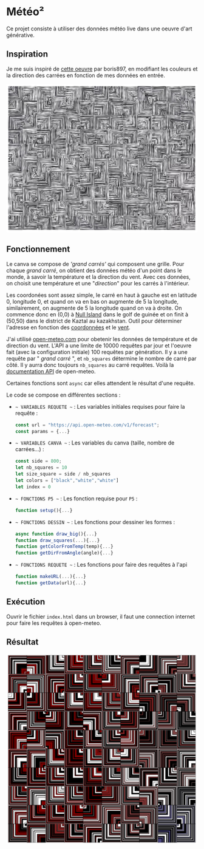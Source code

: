 # Météo²

Ce projet consiste à utiliser des données météo live dans une oeuvre d'art générative.

## Inspiration 

Je me suis inspiré de [cette oeuvre](https://www.generativehut.com/post/harnessing-randomization-in-adobe-illustrator) par boris897, en modifiant les couleurs et la direction des carrées en fonction de mes données en entrée.

![alt text](image-1.png)

## Fonctionnement

Le canva se compose de *'grand carrés'* qui composent une grille. Pour chaque *grand carré*, on obtient des données météo d'un point dans le monde, à savoir la température et la direction du vent. Avec ces données, on choisit une température et une "*direction*" pour les carrés à l'intérieur.

Les coordonées sont assez simple, le carré en haut à gauche est en latitude 0, longitude 0, et quand on va en bas on augmente de 5 la longitude, similairement, on augmente de 5 la longitude quand on va à droite. On commence donc en (0,0) à [Null Island](https://fr.wikipedia.org/wiki/Null_Island) dans le golf de guinée et on finit à (50,50) dans le district de Kaztal au kazakhstan. Outil pour déterminer l'adresse en fonction des [coordonnées](https://www.gps-coordinates.net/) et le [vent](https://www.windy.com/?46.141,-18.246,4).

J'ai utilisé [open-meteo.com](https://open-meteo.com/) pour obetenir les données de température et de direction du vent. L'API a une limite de 10000 requêtes par jour et l'oeuvre fait (avec la configuration initiale) 100 requêtes par génération. Il y a une requête par " *grand carré* ", et `nb_squares` détermine le nombre de carré par côté. Il y aurra donc toujours `nb_squares` au carré requêtes. Voilà la [documentation API](https://open-meteo.com/en/docs) de open-meteo.

Certaines fonctions sont `async` car elles attendent le résultat d'une requête.

Le code se compose en différentes sections :

- ` ~ VARIABLES REQUETE ~ ` : Les variables initiales requises pour faire la requête :
	```javascript
	const url = "https://api.open-meteo.com/v1/forecast";
	const params = {...}
	```

- ` ~ VARIABLES CANVA ~ ` : Les variables du canva (taille, nombre de carrées...) :
	```javascript
	const side = 800;
	let nb_squares = 10
	let size_square = side / nb_squares
	let colors = ["black","white","white"]
	let index = 0
	```
- ` ~ FONCTIONS P5 ~ ` : Les fonction requise pour `P5` :
	```javascript
	function setup(){...}
	```

- ` ~ FONCTIONS DESSIN ~ ` :  Les fonctions pour dessiner les formes :
	```javascript
	async function draw_big(){...}
	function draw_squares(...){...}
	function getColorFromTemp(temp){...}
	function getDirFromAngle(angle){...}

	```
- ` ~ FONCTIONS REQUETE ~ ` : Les fonctions pour faire des requêtes à l'api
	```javascript
	function makeURL(...){...}
	function getData(url){...}
	```

## Exécution

Ouvrir le fichier `index.html` dans un browser, il faut une connection internet pour faire les requêtes à open-meteo.

## Résultat

![alt text](image.png)